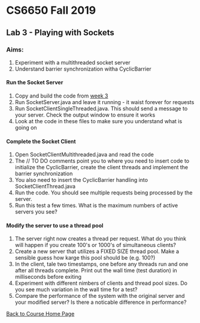 # CS6650 Fall 2019  

## Lab 3 - Playing with Sockets
### Aims: 
1. Experiment with a multithreaded socket server
1. Understand barrier synchronization witha CyclicBarrier 

#### Run the Socket Server
1. Copy and build the code from [week 3]( ....)
1. Run SocketServer.java and leave it running - it waist forever for requests
1. Run SocketClientSingleThreaded.java. This should send a message to your server. Check the output window to ensure it works
1. Look at the code in these files to make sure you understand what is going on

#### Complete the Socket Client
1. Open SocketClientMultithreaded.java and read the code
1. The // TO DO comments point you to where you need to insert code to initialize the CyclicBarrier, create the client threads and implement the barrier synchronization
1. You also need to insert the CyclicBarrier handling into SocketClientThread.java
1. Run the code. You should see multiple requests being processed by the server. 
1. Run this test a few times. What is the maximum numbers of active servers you see?

#### Modify the server to use a thread pool
1. The server right now creates a thread per request. What do you think will happen if you create 100's or 1000's of simultaneous clients?
1. Create a new server that utilizes a FIXED SIZE thread pool. Make a sensible guess how karge this pool should be (e.g. 100?)
1. In the client, tale two timestamps, one before any threads run and one after all threads complete. Print out the wall time (test duration) in milliseconds before exiting
1. Experiment with different nimbers of clients and thread pool sizes. Do you see much variation in the wall time for a test?
1. Compare the performance of the system with the original server and your modified server? Is there a noticable difference in performance?


[Back to Course Home Page](https://gortonator.github.io/bsds-6650/)